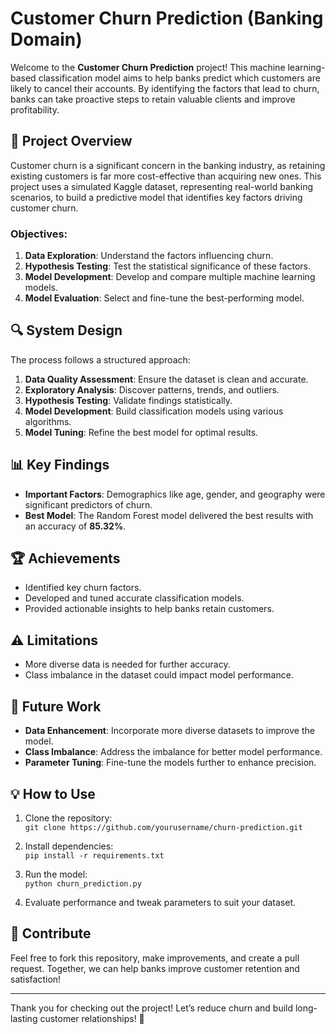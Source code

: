 # Customer Churn Prediction (Banking Domain)

Welcome to the **Customer Churn Prediction** project! This machine learning-based classification model aims to help banks predict which customers are likely to cancel their accounts. By identifying the factors that lead to churn, banks can take proactive steps to retain valuable clients and improve profitability.

## 🚀 **Project Overview**
Customer churn is a significant concern in the banking industry, as retaining existing customers is far more cost-effective than acquiring new ones. This project uses a simulated Kaggle dataset, representing real-world banking scenarios, to build a predictive model that identifies key factors driving customer churn.

### **Objectives:**
1. **Data Exploration**: Understand the factors influencing churn.
2. **Hypothesis Testing**: Test the statistical significance of these factors.
3. **Model Development**: Develop and compare multiple machine learning models.
4. **Model Evaluation**: Select and fine-tune the best-performing model.

## 🔍 **System Design**
The process follows a structured approach:
1. **Data Quality Assessment**: Ensure the dataset is clean and accurate.
2. **Exploratory Analysis**: Discover patterns, trends, and outliers.
3. **Hypothesis Testing**: Validate findings statistically.
4. **Model Development**: Build classification models using various algorithms.
5. **Model Tuning**: Refine the best model for optimal results.

## 📊 **Key Findings**
- **Important Factors**: Demographics like age, gender, and geography were significant predictors of churn.
- **Best Model**: The Random Forest model delivered the best results with an accuracy of **85.32%**.

## 🏆 **Achievements**
- Identified key churn factors.
- Developed and tuned accurate classification models.
- Provided actionable insights to help banks retain customers.

## ⚠️ **Limitations**
- More diverse data is needed for further accuracy.
- Class imbalance in the dataset could impact model performance.

## 🔮 **Future Work**
- **Data Enhancement**: Incorporate more diverse datasets to improve the model.
- **Class Imbalance**: Address the imbalance for better model performance.
- **Parameter Tuning**: Fine-tune the models further to enhance precision.

## 💡 **How to Use**
1. Clone the repository:  
   `git clone https://github.com/yourusername/churn-prediction.git`
   
2. Install dependencies:  
   `pip install -r requirements.txt`
   
3. Run the model:  
   `python churn_prediction.py`

4. Evaluate performance and tweak parameters to suit your dataset.

## 💬 **Contribute**
Feel free to fork this repository, make improvements, and create a pull request. Together, we can help banks improve customer retention and satisfaction!

---

Thank you for checking out the project! Let’s reduce churn and build long-lasting customer relationships! 🚀
